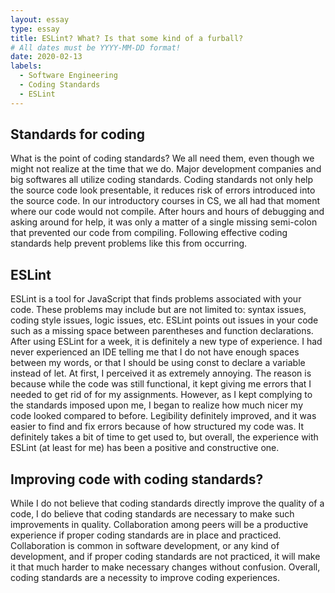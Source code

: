 ```yaml
---
layout: essay
type: essay
title: ESLint? What? Is that some kind of a furball?
# All dates must be YYYY-MM-DD format!
date: 2020-02-13
labels:
  - Software Engineering
  - Coding Standards
  - ESLint
---
```


## Standards for coding

What is the point of coding standards? We all need them, even though we might not realize at the time that we do. Major development companies and big softwares all utilize coding standards. Coding standards not only help the source code look presentable, it reduces risk of errors introduced into the source code. In our introductory courses in CS, we all had that moment where our code would not compile. After hours and hours of debugging and asking around for help, it was only a matter of a single missing semi-colon that prevented our code from compiling. Following effective coding standards help prevent problems like this from occurring. 

## ESLint

ESLint is a tool for JavaScript that finds problems associated with your code. These problems may include but are not limited to: syntax issues, coding style issues, logic issues, etc. ESLint points out issues in your code such as a missing space between parentheses and function declarations. After using ESLint for a week, it is definitely a new type of experience. I had never experienced an IDE telling me that I do not have enough spaces between my words, or that I should be using const to declare a variable instead of let. At first, I perceived it as extremely annoying. The reason is because while the code was still functional, it kept giving me errors that I needed to get rid of for my assignments. However, as I kept complying to the standards imposed upon me, I began to realize how much nicer my code looked compared to before. Legibility definitely improved, and it was easier to find and fix errors because of how structured my code was. It definitely takes a bit of time to get used to, but overall, the experience with ESLint (at least for me) has been a positive and constructive one.

## Improving code with coding standards?

While I do not believe that coding standards directly improve the quality of a code, I do believe that coding standards are necessary to make such improvements in quality. Collaboration among peers will be a productive experience if proper coding standards are in place and practiced. Collaboration is common in software development, or any kind of development, and if proper coding standards are not practiced, it will make it that much harder to make necessary changes without confusion. Overall, coding standards are a necessity to improve coding experiences.
